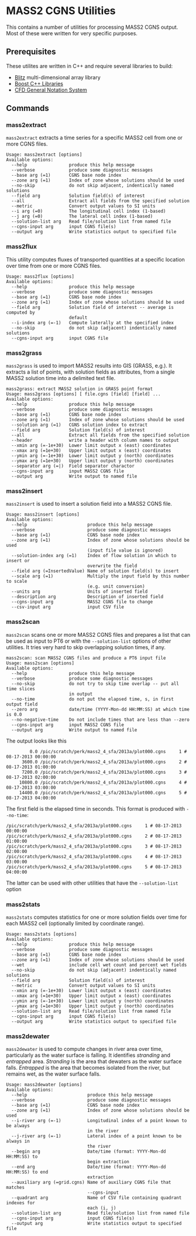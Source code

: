 # MASS2 CGNS Utilities

This contains a number of utilities for processing MASS2 CGNS output.
Most of these were written for very specific purposes.

## Prerequisites

These utilites are written in C++ and require several libraries to
build:
- [Blitz](https://github.com/blitzpp/blitz) multi-dimensional array
  library 
- [Boost C++ Libraries](https://www.boost.org/)
- [CFD General Notation System](https://cgns.github.io/) 

## Commands

### mass2extract

`mass2extract` extracts a time series for a specific MASS2 cell from
one or more CGNS files.

```
Usage: mass2extract [options]
Available options:
  --help                produce this help message
  --verbose             produce some diagnostic messages
  --base arg (=1)       CGNS base node index
  --zone arg (=1)       Index of zone whose solutions should be used
  --no-skip             do not skip adjacent, indentically named solutions
  --field arg           Solution field(s) of interest
  --all                 Extract all fields from the specified solution
  --metric              Convert output values to SI units
  --i arg (=0)          The longitudinal cell index (1-based)
  --j arg (=0)          The lateral cell index (1-based)
  --solution-list arg   Read file/solution list from named file
  --cgns-input arg      input CGNS file(s)
  --output arg          Write statistics output to specified file
```

### mass2flux

This utility computes fluxes of transported quantities at a specific
location over time from one or more CGNS files.

```
Usage: mass2flux [options]
Available options:
  --help                produce this help message
  --verbose             produce some diagnostic messages
  --base arg (=1)       CGNS base node index
  --zone arg (=1)       Index of zone whose solutions should be used
  --field arg           Solution field of interest -- average is computed by 
                        default
  --i-index arg (=-1)   Compute laterally at the specified index
  --no-skip             do not skip (adjacent) indentically named solutions
  --cgns-input arg      input CGNS file
```

### mass2grass

`mass2grass` is used to import MASS2 results into GIS (GRASS,
e.g.). It extracts a list of points, with solution fields as
attributes, from a single MASS2 solution time into a delimited text
file.  

```
mass2grass: extract MASS2 solution in GRASS point format
Usage: mass2grass [options] [ file.cgns [field] [field] ... 
Available options:
  --help                produce this help message
  --verbose             produce some diagnostic messages
  --base arg (=1)       CGNS base node index
  --zone arg (=1)       Index of zone whose solutions should be used
  --solution arg (=1)   CGNS solution index to extract
  --field arg           Solution field(s) of interest
  --all                 Extract all fields from the specified solution
  --header              write a header with column names to output
  --xmin arg (=-1e+30)  Lower limit output x (east) coordinates
  --xmax arg (=1e+30)   Upper limit output x (east) coordinates
  --ymin arg (=-1e+30)  Lower limit output y (north) coordinates
  --ymax arg (=1e+30)   Upper limit output y (north) coordinates
  --separator arg (=|)  Field separator charactor
  --cgns-input arg      input MASS2 CGNS file
  --output arg          Write output to named file
```

### mass2insert

`mass2insert` is used to insert a solution field into a MASS2 CGNS
file.  

```
Usage: mass2insert [options]
Available options:
  --help                       produce this help message
  --verbose                    produce some diagnostic messages
  --base arg (=1)              CGNS base node index
  --zone arg (=1)              Index of zone whose solutions should be used 
                               (input file value is ignored)
  --solution-index arg (=1)    Index of flow solution in which to insert or 
                               overwrite the field
  --field arg (=InsertedValue) Name of solution field(s) to insert
  --scale arg (=1)             Multiply the input field by this number to scale
                               (e.g. unit conversion)
  --units arg                  Units of inserted field
  --description arg            Description of inserted field
  --cgns-input arg             MASS2 CGNS file to change
  --csv-input arg              input CSV file
```

### mass2scan

`mass2scan` scans one or more MASS2 CGNS files and prepares a list
that can be used as input to PT6 or with the `--solution-list` options
of other utilities.  It tries very hard to skip overlapping solution
times, if any. 

```
mass2scan: scan MASS2 CGNS files and produce a PT6 input file
Usage: mass2scan [options]
Available options:
  --help                produce this help message
  --verbose             produce some diagnostic messages
  --no-skip             do not try to skip time overlap -- put all time slices 
                        in output
  --no-time             do not put the elapsed time, s, in first output field
  --zero arg            date/time (YYYY-Mon-dd HH:MM:SS) at which time is 0.0
  --no-negative-time    Do not include times that are less than --zero
  --cgns-input arg      input MASS2 CGNS file
  --output arg          Write output to named file
```

The output looks like this

```
         0.0 /pic/scratch/perk/mass2_4_sfa/2013a/plot000.cgns     1 # 08-17-2013 00:00:00
      3600.0 /pic/scratch/perk/mass2_4_sfa/2013a/plot000.cgns     2 # 08-17-2013 01:00:00
      7200.0 /pic/scratch/perk/mass2_4_sfa/2013a/plot000.cgns     3 # 08-17-2013 02:00:00
     10800.0 /pic/scratch/perk/mass2_4_sfa/2013a/plot000.cgns     4 # 08-17-2013 03:00:00
     14400.0 /pic/scratch/perk/mass2_4_sfa/2013a/plot000.cgns     5 # 08-17-2013 04:00:00
```
The first field is the elapsed time in seconds. This format is
produced with `--no-time`:

```
/pic/scratch/perk/mass2_4_sfa/2013a/plot000.cgns     1 # 08-17-2013 00:00:00
/pic/scratch/perk/mass2_4_sfa/2013a/plot000.cgns     2 # 08-17-2013 01:00:00
/pic/scratch/perk/mass2_4_sfa/2013a/plot000.cgns     3 # 08-17-2013 02:00:00
/pic/scratch/perk/mass2_4_sfa/2013a/plot000.cgns     4 # 08-17-2013 03:00:00
/pic/scratch/perk/mass2_4_sfa/2013a/plot000.cgns     5 # 08-17-2013 04:00:00

```
The latter can be used with other utilities that have the
`--solution-list` option

### mass2stats

`mass2stats` computes statistics for one or more solution fields over
time for each MASS2 cell (optionally limited by coordinate range).  

```
Usage: mass2stats [options]
Available options:
  --help                produce this help message
  --verbose             produce some diagnostic messages
  --base arg (=1)       CGNS base node index
  --zone arg (=1)       Index of zone whose solutions should be used
  --wet                 include cell wet count and percent wet fields
  --no-skip             do not skip (adjacent) indentically named solutions
  --field arg           Solution field(s) of interest
  --metric              Convert output values to SI units
  --xmin arg (=-1e+30)  Lower limit output x (east) coordinates
  --xmax arg (=1e+30)   Upper limit output x (east) coordinates
  --ymin arg (=-1e+30)  Lower limit output y (north) coordinates
  --ymax arg (=1e+30)   Upper limit output y (north) coordinates
  --solution-list arg   Read file/solution list from named file
  --cgns-input arg      input CGNS file(s)
  --output arg          Write statistics output to specified file
```

### mass2dewater

`mass2dewater` is used to compute changes in river area over time,
particularly as the water surface is falling.  It identifies
*stranding* and *entrapped* area.  *Stranding* is the area that
dewaters as the water surface falls. *Entrapped* is the area that
becomes isolated from the river, but remains wet, as the water surface
falls.  

```
Usage: mass2dewater [options]
Available options:
  --help                       produce this help message
  --verbose                    produce some diagnostic messages
  --base arg (=1)              CGNS base node index
  --zone arg (=1)              Index of zone whose solutions should be used
  --i-river arg (=-1)          Longitudinal index of a point known to be always
                               in the river
  --j-river arg (=-1)          Lateral index of a point known to be always in 
                               the river
  --begin arg                  Date/time (format: YYYY-Mon-dd HH:MM:SS) to 
                               begin extraction
  --end arg                    Date/time (format: YYYY-Mon-dd HH:MM:SS) to end 
                               extraction
  --auxiliary arg (=grid.cgns) Name of auxiliary CGNS file that matches 
                               --cgns-input
  --quadrant arg               Name of CSV file containing quadrant indexes for
                               each (i, j)
  --solution-list arg          Read file/solution list from named file
  --cgns-input arg             input CGNS file(s)
  --output arg                 Write statistics output to specified file
```


